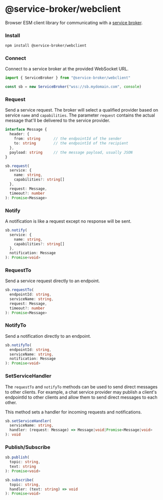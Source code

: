 # @service-broker/webclient
Browser ESM client library for communicating with a [service broker](https://github.com/service-broker/service-broker/wiki/specification).


### Install
```bash
npm install @service-broker/webclient
```


### Connect
Connect to a service broker at the provided WebSocket URL.

```javascript
import { ServiceBroker } from "@service-broker/webclient"

const sb = new ServiceBroker("wss://sb.mydomain.com", console)
```


### Request
Send a service request.  The broker will select a qualified provider based on service `name` and `capabilities`.  The parameter `request` contains the actual message that'll be delivered to the service provider.

```typescript
interface Message {
  header: {
    from: string      // the endpointId of the sender
    to: string        // the endpointId of the recipient
  },
  payload: string     // the message payload, usually JSON
}

sb.request(
  service: {
    name: string,
    capabilities?: string[]
  },
  request: Message,
  timeout?: number
): Promise<Message>
```


### Notify
A notification is like a request except no response will be sent.

```typescript
sb.notify(
  service: {
    name: string,
    capabilities?: string[]
  },
  notification: Message
): Promise<void>
```


### RequestTo
Send a service request directly to an endpoint.

```typescript
sb.requestTo(
  endpointId: string,
  serviceName: string,
  request: Message,
  timeout?: number
): Promise<Message>
```


### NotifyTo
Send a notification directly to an endpoint.

```typescript
sb.notifyTo(
  endpointId: string,
  serviceName: string,
  notification: Message
): Promise<void>
```


### SetServiceHandler
The `requestTo` and `notifyTo` methods can be used to send direct messages to other clients. For example, a chat service provider may publish a client's endpointId to other clients and allow them to send direct messages to each other.

This method sets a handler for incoming requests and notifications.

```typescript
sb.setServiceHandler(
  serviceName: string,
  handler: (request: Message) => Message|void|Promise<Message|void>
): void
```


### Publish/Subscribe
```typescript
sb.publish(
  topic: string,
  text: string
): Promise<void>

sb.subscribe(
  topic: string,
  handler: (text: string) => void
): Promise<void>
```
